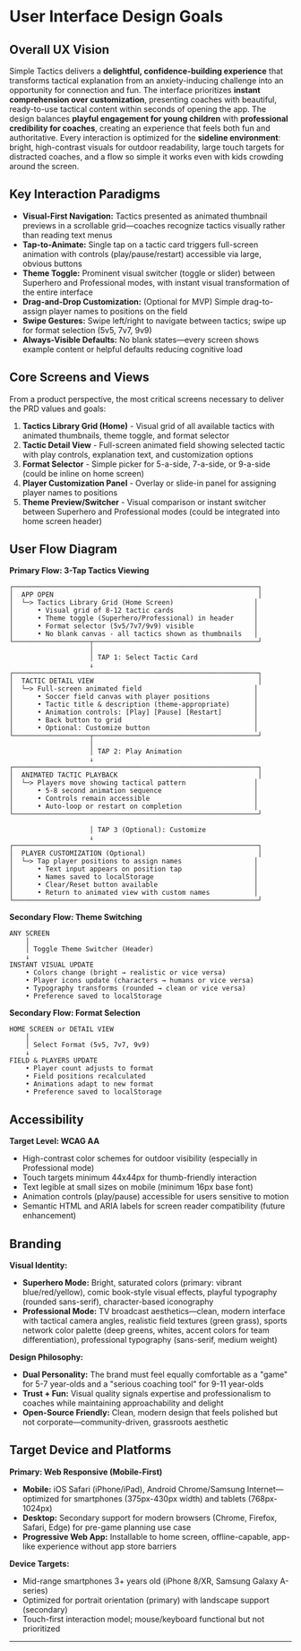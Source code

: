 # User Interface Design Goals

## Overall UX Vision

Simple Tactics delivers a **delightful, confidence-building experience** that transforms tactical explanation from an anxiety-inducing challenge into an opportunity for connection and fun. The interface prioritizes **instant comprehension over customization**, presenting coaches with beautiful, ready-to-use tactical content within seconds of opening the app. The design balances **playful engagement for young children** with **professional credibility for coaches**, creating an experience that feels both fun and authoritative. Every interaction is optimized for the **sideline environment**: bright, high-contrast visuals for outdoor readability, large touch targets for distracted coaches, and a flow so simple it works even with kids crowding around the screen.

## Key Interaction Paradigms

- **Visual-First Navigation:** Tactics presented as animated thumbnail previews in a scrollable grid—coaches recognize tactics visually rather than reading text menus
- **Tap-to-Animate:** Single tap on a tactic card triggers full-screen animation with controls (play/pause/restart) accessible via large, obvious buttons
- **Theme Toggle:** Prominent visual switcher (toggle or slider) between Superhero and Professional modes, with instant visual transformation of the entire interface
- **Drag-and-Drop Customization:** (Optional for MVP) Simple drag-to-assign player names to positions on the field
- **Swipe Gestures:** Swipe left/right to navigate between tactics; swipe up for format selection (5v5, 7v7, 9v9)
- **Always-Visible Defaults:** No blank states—every screen shows example content or helpful defaults reducing cognitive load

## Core Screens and Views

From a product perspective, the most critical screens necessary to deliver the PRD values and goals:

1. **Tactics Library Grid (Home)** - Visual grid of all available tactics with animated thumbnails, theme toggle, and format selector
2. **Tactic Detail View** - Full-screen animated field showing selected tactic with play controls, explanation text, and customization options
3. **Format Selector** - Simple picker for 5-a-side, 7-a-side, or 9-a-side (could be inline on home screen)
4. **Player Customization Panel** - Overlay or slide-in panel for assigning player names to positions
5. **Theme Preview/Switcher** - Visual comparison or instant switcher between Superhero and Professional modes (could be integrated into home screen header)

## User Flow Diagram

**Primary Flow: 3-Tap Tactics Viewing**

```
┌─────────────────────────────────────────────────────────────┐
│  APP OPEN                                                   │
│  └─> Tactics Library Grid (Home Screen)                    │
│      • Visual grid of 8-12 tactic cards                    │
│      • Theme toggle (Superhero/Professional) in header     │
│      • Format selector (5v5/7v7/9v9) visible               │
│      • No blank canvas - all tactics shown as thumbnails   │
└───────────────────┬─────────────────────────────────────────┘
                    │
                    │ TAP 1: Select Tactic Card
                    ↓
┌─────────────────────────────────────────────────────────────┐
│  TACTIC DETAIL VIEW                                         │
│  └─> Full-screen animated field                            │
│      • Soccer field canvas with player positions           │
│      • Tactic title & description (theme-appropriate)      │
│      • Animation controls: [Play] [Pause] [Restart]        │
│      • Back button to grid                                 │
│      • Optional: Customize button                          │
└───────────────────┬─────────────────────────────────────────┘
                    │
                    │ TAP 2: Play Animation
                    ↓
┌─────────────────────────────────────────────────────────────┐
│  ANIMATED TACTIC PLAYBACK                                   │
│  └─> Players move showing tactical pattern                 │
│      • 5-8 second animation sequence                       │
│      • Controls remain accessible                          │
│      • Auto-loop or restart on completion                  │
└─────────────────────────────────────────────────────────────┘

                    │ TAP 3 (Optional): Customize
                    ↓
┌─────────────────────────────────────────────────────────────┐
│  PLAYER CUSTOMIZATION (Optional)                            │
│  └─> Tap player positions to assign names                  │
│      • Text input appears on position tap                  │
│      • Names saved to localStorage                         │
│      • Clear/Reset button available                        │
│      • Return to animated view with custom names           │
└─────────────────────────────────────────────────────────────┘
```

**Secondary Flow: Theme Switching**

```
ANY SCREEN
    │
    │ Toggle Theme Switcher (Header)
    ↓
INSTANT VISUAL UPDATE
    • Colors change (bright → realistic or vice versa)
    • Player icons update (characters → humans or vice versa)
    • Typography transforms (rounded → clean or vice versa)
    • Preference saved to localStorage
```

**Secondary Flow: Format Selection**

```
HOME SCREEN or DETAIL VIEW
    │
    │ Select Format (5v5, 7v7, 9v9)
    ↓
FIELD & PLAYERS UPDATE
    • Player count adjusts to format
    • Field positions recalculated
    • Animations adapt to new format
    • Preference saved to localStorage
```

## Accessibility

**Target Level: WCAG AA**

- High-contrast color schemes for outdoor visibility (especially in Professional mode)
- Touch targets minimum 44x44px for thumb-friendly interaction
- Text legible at small sizes on mobile (minimum 16px base font)
- Animation controls (play/pause) accessible for users sensitive to motion
- Semantic HTML and ARIA labels for screen reader compatibility (future enhancement)

## Branding

**Visual Identity:**
- **Superhero Mode:** Bright, saturated colors (primary: vibrant blue/red/yellow), comic book-style visual effects, playful typography (rounded sans-serif), character-based iconography
- **Professional Mode:** TV broadcast aesthetics—clean, modern interface with tactical camera angles, realistic field textures (green grass), sports network color palette (deep greens, whites, accent colors for team differentiation), professional typography (sans-serif, medium weight)

**Design Philosophy:**
- **Dual Personality:** The brand must feel equally comfortable as a "game" for 5-7 year-olds and a "serious coaching tool" for 9-11 year-olds
- **Trust + Fun:** Visual quality signals expertise and professionalism to coaches while maintaining approachability and delight
- **Open-Source Friendly:** Clean, modern design that feels polished but not corporate—community-driven, grassroots aesthetic

## Target Device and Platforms

**Primary: Web Responsive (Mobile-First)**

- **Mobile:** iOS Safari (iPhone/iPad), Android Chrome/Samsung Internet—optimized for smartphones (375px-430px width) and tablets (768px-1024px)
- **Desktop:** Secondary support for modern browsers (Chrome, Firefox, Safari, Edge) for pre-game planning use case
- **Progressive Web App:** Installable to home screen, offline-capable, app-like experience without app store barriers

**Device Targets:**
- Mid-range smartphones 3+ years old (iPhone 8/XR, Samsung Galaxy A-series)
- Optimized for portrait orientation (primary) with landscape support (secondary)
- Touch-first interaction model; mouse/keyboard functional but not prioritized

---
